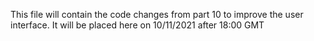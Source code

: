 This file will contain the code changes from part 10 to improve the user interface.
It will be placed here on 10/11/2021 after 18:00 GMT
